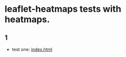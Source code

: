 # leaflet-heatmaps tests with heatmaps.

## 1
* test one: [index.html](https://mappl.github.io/leaflet-heatmaps-test/index.html)
